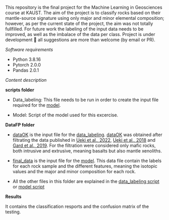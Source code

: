 This repository is the final project for the Machine Learning in Geosciences course at KAUST. The aim of the project is to classify rocks based on their mantle-source signature using only major and minor elemental composition; however, as per the current state of the project, the aim was not totally fullfilled. For future work the labeling of the input data needs to be improved, as well as the imbalace of the data per class. Project is under development 💜 all suggestions are more than welcome (by email or PR). 


*Software requirements*
* Python 3.8.16
* Pytorch 2.0.0
* Pandas 2.0.1

*Content description*

**scripts folder**
* Data_labeling: This file needs to be run in order to create the input file required for the [model](../Porject_ML_Mantle_Source/scripts/Model.ipynb). 

* Model: Script of the model used for this excercise. 

**DataFP folder**
* [dataOK](../Porject_ML_Mantle_Source/DataFP/dataOK.csv) is the input file for the [data_labeling](../Porject_ML_Mantle_Source/scripts/Data_labeling.ipynb). [dataOK](../Porject_ML_Mantle_Source/DataFP/dataOK.csv) was obtained after filtrating the data published in [Ueki et al., 2022](https://github.com/hideitsu/geoSMR/blob/4ce024f5f7e9dc76b1be6f8a5a49b198059a5f2e/Uekietal_SMR_input.csv), [Ueki et al., 2018](https://agupubs.onlinelibrary.wiley.com/doi/full/10.1029/2017GC007401) and [Gard et al., 2019](https://doi.org/10.5194/essd-11-1553-2019
). For the filtration were considered only mafic rocks, both intrusive and extrusive, meaning basalts but also mantle xenoliths. 
* [final_data](../Porject_ML_Mantle_Source/DataFP/final_data.csv) is the input file for the [model](../Porject_ML_Mantle_Source/scripts/Model.ipynb). This data file contain the labels for each rock sample and the different features, meaning the isotopic values and the major and minor composition for each rock. 

* All the other files in this folder are explained in the [data_labeling script](../Porject_ML_Mantle_Source/scripts/Data_labeling.ipynb) or [model script](../Porject_ML_Mantle_Source/scripts/Model.ipynb)

**Results**

It contains the classification resports and the confusion matrix of the testing. 


